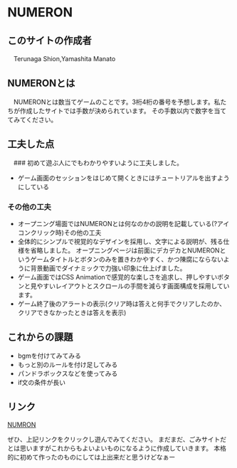 # NUMERON
## このサイトの作成者
　Terunaga Shion,Yamashita Manato
## NUMERONとは
　NUMERONとは数当てゲームのことです。3桁4桁の番号を予想します。私たちが作成したサイトでは手数が決められています。
 その手数以内で数字を当ててみてください。
## 工夫した点
　### 初めて遊ぶ人にでもわかりやすいように工夫しました。
  - ゲーム画面のセッションをはじめて開くときにはチュートリアルを出すようにしている
  ### その他の工夫
  - オープニング場面ではNUMERONとは何なのかの説明を記載している(?アイコンクリック時)その他の工夫
  - 全体的にシンプルで視覚的なデザインを採用し、文字による説明が、残る仕様を省略しました。
  オープニングページは前面にデカデカとNUMERONというゲームタイトルとボタンのみを置きわかやすく、かつ陳腐にならないように背景動画でダイナミックで力強い印象に仕上げました。
  - ゲーム画面ではCSS Animationで感覚的な楽しさを追求し、押しやすいボタンと見やすいレイアウトとスクロールの手間を減らす画面構成を採用しています。
  - ゲーム終了後のアラートの表示(クリア時は答えと何手でクリアしたのか、クリアできなかったときは答えを表示)

## これからの課題
 - bgmを付けてみてみる
 - もっと別のルールを付け足してみる
 - パンドラボックスなどを使ってみる
 - if文の条件が長い

## リンク
[NUMRON](https://teru12012000.github.io/project/dirs/src/numeron.html)

ぜひ、上記リンクをクリックし遊んでみてください。
まだまだ、ごみサイトだとは思いますがこれからもよいよいものになるように作成していきます。
本格的に初めて作ったのものにしては上出来だと思うけどなぁー
